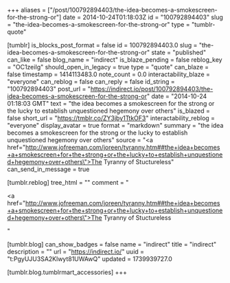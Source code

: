 +++
aliases = ["/post/100792894403/the-idea-becomes-a-smokescreen-for-the-strong-or"]
date = 2014-10-24T01:18:03Z
id = "100792894403"
slug = "the-idea-becomes-a-smokescreen-for-the-strong-or"
type = "tumblr-quote"

[tumblr]
is_blocks_post_format = false
id = 100792894403.0
slug = "the-idea-becomes-a-smokescreen-for-the-strong-or"
state = "published"
can_like = false
blog_name = "indirect"
is_blaze_pending = false
reblog_key = "OC1zeiIg"
should_open_in_legacy = true
type = "quote"
can_blaze = false
timestamp = 1414113483.0
note_count = 0.0
interactability_blaze = "everyone"
can_reblog = false
can_reply = false
id_string = "100792894403"
post_url = "https://indirect.io/post/100792894403/the-idea-becomes-a-smokescreen-for-the-strong-or"
date = "2014-10-24 01:18:03 GMT"
text = "the idea becomes a smokescreen for the strong or the lucky to establish unquestioned hegemony over others"
is_blazed = false
short_url = "https://tmblr.co/ZY3jby1TtkOF3"
interactability_reblog = "everyone"
display_avatar = true
format = "markdown"
summary = "the idea becomes a smokescreen for the strong or the lucky to establish unquestioned hegemony over others"
source = "<a href=\"http://www.jofreeman.com/joreen/tyranny.htm##the+idea+becomes+a+smokescreen+for+the+strong+or+the+lucky+to+establish+unquestioned+hegemony+over+others\">The Tyranny of Stuctureless</a>"
can_send_in_message = true

[tumblr.reblog]
tree_html = ""
comment = "<p><a href=\"http://www.jofreeman.com/joreen/tyranny.htm##the+idea+becomes+a+smokescreen+for+the+strong+or+the+lucky+to+establish+unquestioned+hegemony+over+others\">The Tyranny of Stuctureless</a></p>"

[tumblr.blog]
can_show_badges = false
name = "indirect"
title = "indirect"
description = ""
url = "https://indirect.io/"
uuid = "t:PgyUJU3SA2Klwyt81UWAwQ"
updated = 1739939727.0

[tumblr.blog.tumblrmart_accessories]
+++
